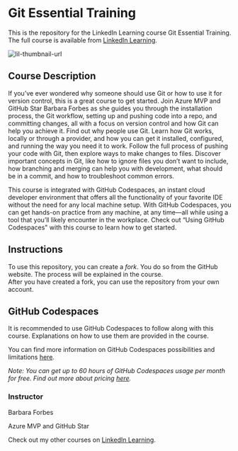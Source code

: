 # Git Essential Training
This is the repository for the LinkedIn Learning course Git Essential Training. The full course is available from [LinkedIn Learning][lil-course-url].

![lil-thumbnail-url]

## Course Description

<p>If you’ve ever wondered why someone should use Git or how to use it for version control, this is a great course to get started. Join Azure MVP and GitHub Star Barbara Forbes as she guides you through the installation process, the Git workflow, setting up and pushing code into a repo, and committing changes, all with a focus on version control and how Git can help you achieve it. Find out why people use Git. Learn how Git works, locally or through a provider, and how you can get it installed, configured, and running the way you need it to work. Follow the full process of pushing your code with Git, then explore ways to make changes to files. Discover important concepts in Git, like how to ignore files you don’t want to include, how branching and merging can help you with development, what should be in a commit, and how to troubleshoot common errors.</p><p>This course is integrated with GitHub Codespaces, an instant cloud developer environment that offers all the functionality of your favorite IDE without the need for any local machine setup. With GitHub Codespaces, you can get hands-on practice from any machine, at any time—all while using a tool that you’ll likely encounter in the workplace. Check out “Using GitHub Codespaces" with this course to learn how to get started.</p>

## Instructions
To use this repository, you can create a _fork_. You do so from the GitHub website. The process will be explained in the course.  
After you have created a fork, you can use the repository from your own account.

## GitHub Codespaces
It is recommended to use GitHub Codespaces to follow along with this course. Explanations on how to use them are provided in the course.  

You can find more information on GitHub Codespaces possibilities and limitations [here](https://docs.github.com/en/codespaces/about-codespaces/what-are-codespaces).

_Note: You can get up to 60 hours of GitHub Codespaces usage per month for free. Find out more about pricing [here](https://docs.github.com/en/billing/managing-billing-for-your-products/managing-billing-for-github-codespaces/about-billing-for-github-codespaces)._

### Instructor

Barbara Forbes

Azure MVP and GitHub Star
                            

Check out my other courses on [LinkedIn Learning](https://www.linkedin.com/learning/instructors/barbara-forbes?u=104).


[0]: # (Replace these placeholder URLs with actual course URLs)

[lil-course-url]: https://www.linkedin.com/learning/git-essential-training-25677984
[lil-thumbnail-url]: https://media.licdn.com/dms/image/v2/D4D0DAQFtri24YywCRA/learning-public-crop_675_1200/B4DZaSCsxDGwAc-/0/1746206904098?e=2147483647&v=beta&t=kWaRJNyIgQ-qsLPNYMvXiqqQgEhud2WqEhf2m-L3f5M
